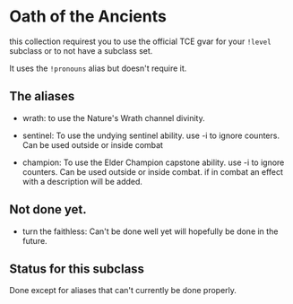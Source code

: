 # Oath of the Ancients

this collection requirest you to use the official TCE gvar for your `!level` subclass or to not have a subclass set.

It uses the `!pronouns` alias but doesn't require it.

## The aliases

- wrath:
  to use the Nature's Wrath channel divinity.

- sentinel:
  To use the undying sentinel ability. use -i to ignore counters. Can be used outside or inside combat

- champion:
  To use the Elder Champion capstone ability. use -i to ignore counters. Can be used outside or inside combat. if in combat an effect with a description will be added.

 ## Not done yet.
- turn the faithless:
  Can't be done well yet will hopefully be done in the future.

## Status for this subclass
Done except for aliases that can't currently be done properly.
